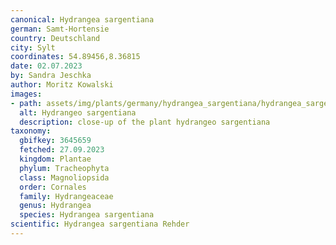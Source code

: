 ```yaml
---
canonical: Hydrangea sargentiana
german: Samt-Hortensie
country: Deutschland
city: Sylt
coordinates: 54.89456,8.36815
date: 02.07.2023
by: Sandra Jeschka
author: Moritz Kowalski
images:
- path: assets/img/plants/germany/hydrangea_sargentiana/hydrangea_sargentiana_1.jpg
  alt: Hydrangeo sargentiana
  description: close-up of the plant hydrangeo sargentiana
taxonomy:
  gbifkey: 3645659
  fetched: 27.09.2023
  kingdom: Plantae
  phylum: Tracheophyta
  class: Magnoliopsida
  order: Cornales
  family: Hydrangeaceae
  genus: Hydrangea
  species: Hydrangea sargentiana
scientific: Hydrangea sargentiana Rehder
---
```

